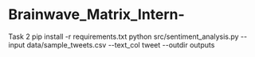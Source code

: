 # Brainwave_Matrix_Intern-
Task 2
pip install -r requirements.txt
python src/sentiment_analysis.py --input data/sample_tweets.csv --text_col tweet --outdir outputs
